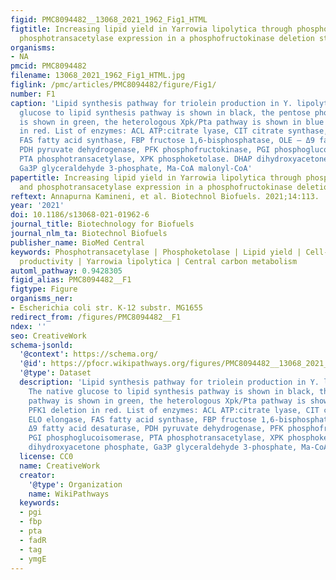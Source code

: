 ```yaml
---
figid: PMC8094482__13068_2021_1962_Fig1_HTML
figtitle: Increasing lipid yield in Yarrowia lipolytica through phosphoketolase and
  phosphotransacetylase expression in a phosphofructokinase deletion strain
organisms:
- NA
pmcid: PMC8094482
filename: 13068_2021_1962_Fig1_HTML.jpg
figlink: /pmc/articles/PMC8094482/figure/Fig1/
number: F1
caption: 'Lipid synthesis pathway for triolein production in Y. lipolytica. The native
  glucose to lipid synthesis pathway is shown in black, the pentose phosphate pathway
  is shown in green, the heterologous Xpk/Pta pathway is shown in blue and PFK1 deletion
  in red. List of enzymes: ACL ATP:citrate lyase, CIT citrate synthase, ELO elongase,
  FAS fatty acid synthase, FBP fructose 1,6-bisphosphatase, OLE – Δ9 fatty acid desaturase,
  PDH pyruvate dehydrogenase, PFK phosphofructokinase, PGI phosphoglucoisomerase,
  PTA phosphotransacetylase, XPK phosphoketolase. DHAP dihydroxyacetone phosphate,
  Ga3P glyceraldehyde 3-phosphate, Ma-CoA malonyl-CoA'
papertitle: Increasing lipid yield in Yarrowia lipolytica through phosphoketolase
  and phosphotransacetylase expression in a phosphofructokinase deletion strain.
reftext: Annapurna Kamineni, et al. Biotechnol Biofuels. 2021;14:113.
year: '2021'
doi: 10.1186/s13068-021-01962-6
journal_title: Biotechnology for Biofuels
journal_nlm_ta: Biotechnol Biofuels
publisher_name: BioMed Central
keywords: Phosphotransacetylase | Phosphoketolase | Lipid yield | Cell-specific lipid
  productivity | Yarrowia lipolytica | Central carbon metabolism
automl_pathway: 0.9428305
figid_alias: PMC8094482__F1
figtype: Figure
organisms_ner:
- Escherichia coli str. K-12 substr. MG1655
redirect_from: /figures/PMC8094482__F1
ndex: ''
seo: CreativeWork
schema-jsonld:
  '@context': https://schema.org/
  '@id': https://pfocr.wikipathways.org/figures/PMC8094482__13068_2021_1962_Fig1_HTML.html
  '@type': Dataset
  description: 'Lipid synthesis pathway for triolein production in Y. lipolytica.
    The native glucose to lipid synthesis pathway is shown in black, the pentose phosphate
    pathway is shown in green, the heterologous Xpk/Pta pathway is shown in blue and
    PFK1 deletion in red. List of enzymes: ACL ATP:citrate lyase, CIT citrate synthase,
    ELO elongase, FAS fatty acid synthase, FBP fructose 1,6-bisphosphatase, OLE –
    Δ9 fatty acid desaturase, PDH pyruvate dehydrogenase, PFK phosphofructokinase,
    PGI phosphoglucoisomerase, PTA phosphotransacetylase, XPK phosphoketolase. DHAP
    dihydroxyacetone phosphate, Ga3P glyceraldehyde 3-phosphate, Ma-CoA malonyl-CoA'
  license: CC0
  name: CreativeWork
  creator:
    '@type': Organization
    name: WikiPathways
  keywords:
  - pgi
  - fbp
  - pta
  - fadR
  - tag
  - ymgE
---
```

